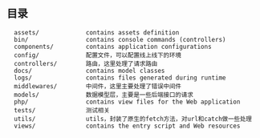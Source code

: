目录
-------------------

      assets/             contains assets definition
      bin/                contains console commands (controllers)
      components/         contains application configurations
      config/             配置文件，可以配置线上线下的环境
      controllers/        路由，这里处理了请求路由
      docs/               contains model classes
      logs/               contains files generated during runtime
      middlewares/        中间件，这里主要处理了错误中间件
      models/             数据模型层，主要是一些后端接口的请求
      php/                contains view files for the Web application
      tests/              测试相关
      utils/              utils，封装了原生的fetch方法，对url和catch做一些处理
      views/              contains the entry script and Web resources